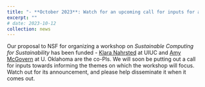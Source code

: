 ```yaml
---
title: "- **October 2023**: Watch for an upcoming call for inputs for an NSF Workshop on Sustainable Computing for Sustainability"
excerpt: ""
# date: 2023-10-12
collection: news
---
```

  
Our proposal to NSF for organizing a workshop on *Sustainable Computing for Sustainability* has been funded - [Klara Nahrsted](https://monet.cs.illinois.edu/people/klara/) at UIUC and [Amy McGovern](https://www.ou.edu/coe/cs/people/mcgovern) at U. Oklahoma are the co-PIs.
We will soon be putting out a call for inputs towards informing the themes on which the workshop will focus.  Watch out for its announcement, and please help disseminate it when it comes out.
